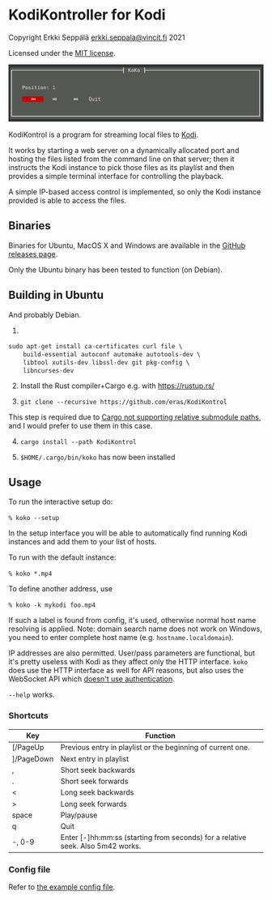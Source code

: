 # KodiKontroller for Kodi

Copyright Erkki Seppälä <erkki.seppala@vincit.fi> 2021

Licensed under the [MIT license](LICENSE.MIT).

![Screenshot of KodiKontroller playing a file](doc/screenshot.png)

KodiKontrol is a program for streaming local files to
[Kodi](https://kodi.tv/).

It works by starting a web server on a dynamically allocated port and
hosting the files listed from the command line on that server; then it
instructs the Kodi instance to pick those files as its playlist and
then provides a simple terminal interface for controlling the
playback.

A simple IP-based access control is implemented, so only the Kodi
instance provided is able to access the files.

## Binaries

Binaries for Ubuntu, MacOS X and Windows are available in the [GitHub releases
page](../../releases/latest/).

Only the Ubuntu binary has been tested to function (on Debian).

## Building in Ubuntu

And probably Debian.

1) 
```
sudo apt-get install ca-certificates curl file \
    build-essential autoconf automake autotools-dev \
	libtool xutils-dev libssl-dev git pkg-config \
	libncurses-dev
```

2) Install the Rust compiler+Cargo e.g. with https://rustup.rs/

3) `git clone --recursive https://github.com/eras/KodiKontrol`

This step is required due to [Cargo not supporting relative submodule
paths](https://github.com/rust-lang/cargo/issues/7992), and I would
prefer to use them in this case.

4) `cargo install --path KodiKontrol`

5) `$HOME/.cargo/bin/koko` has now been installed

## Usage

To run the interactive setup do:

`% koko --setup`

In the setup interface you will be able to automatically find running
Kodi instances and add them to your list of hosts.

To run with the default instance:

`% koko *.mp4`

To define another address, use

`% koko -k mykodi foo.mp4`

If such a label is found from config, it's used, otherwise normal host
name resolving is applied. Note: domain search name does not work on
Windows, you need to enter complete host name
(e.g. `hostname.localdomain`).

IP addresses are also permitted. User/pass parameters are functional,
but it's pretty useless with Kodi as they affect only the HTTP
interface. `koko` does use the HTTP interface as well for API reasons,
but also uses the WebSocket API which [doesn't use
authentication](https://kodi.tv/article/kodi-remote-access-security-recommendations/).

`--help` works.

### Shortcuts

| Key        | Function                                                                        |
|------------|---------------------------------------------------------------------------------|
| [/PageUp   | Previous entry in playlist or the beginning of current one.                     |
| ]/PageDown | Next entry in playlist                                                          |
| ,          | Short seek backwards                                                            |
| .          | Short seek forwards                                                             |
| <          | Long seek backwards                                                             |
| >          | Long seek forwards                                                              |
| space      | Play/pause                                                                      |
| q          | Quit                                                                            |
| -, 0-9     | Enter [-]hh:mm:ss (starting from seconds) for a relative seek. Also 5m42 works. |

### Config file

Refer to [the example config file](koko.ini.example).
